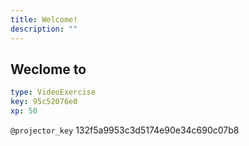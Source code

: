 ```yaml
---
title: Welcome!
description: ""
---
```


## Weclome to

```yaml
type: VideoExercise
key: 95c52076e0
xp: 50
```

`@projector_key`
132f5a9953c3d5174e90e34c690c07b8
